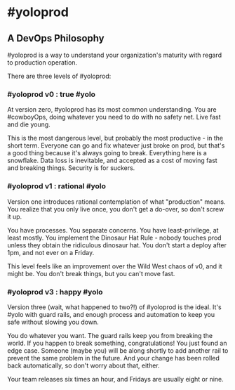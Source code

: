 # #yoloprod

## A DevOps Philosophy

#yoloprod is a way to understand your organization's maturity with regard to production operation.

There are three levels of #yoloprod:

### #yoloprod v0 : true #yolo

At version zero, #yoloprod has its most common understanding. You are #cowboyOps, doing whatever you need to do with no safety net. Live fast and die young.

This is the most dangerous level, but probably the most productive - in the short term.  Everyone can go and fix whatever just broke on prod, but that's a good thing because it's always going to break.  Everything here is a snowflake. Data loss is inevitable, and accepted as a cost of moving fast and breaking things. Security is for suckers.

### #yoloprod v1 : rational #yolo

Version one introduces rational contemplation of what "production" means. You realize that you only live once, you don't get a do-over, so don't screw it up.

You have processes.  You separate concerns.  You have least-privilege, at least mostly.  You implement the Dinosaur Hat Rule - nobody touches prod unless they obtain the ridiculous dinosaur hat.  You don't start a deploy after 1pm, and not ever on a Friday.

This level feels like an improvement over the Wild West chaos of v0, and it might be.  You don't break things, but you can't move fast.

### #yoloprod v3 : happy #yolo

Version three (wait, what happened to two?!) of #yoloprod is the ideal. It's #yolo with guard rails, and enough process and automation to keep you safe without slowing you down.

You do whatever you want.  The guard rails keep you from breaking the world.  If you happen to break something, congratulations!  You just found an edge case.  Someone (maybe you) will be along shortly to add another rail to prevent the same problem in the future.  And your change has been rolled back automatically, so don't worry about that, either.

Your team releases six times an hour, and Fridays are usually eight or nine.


